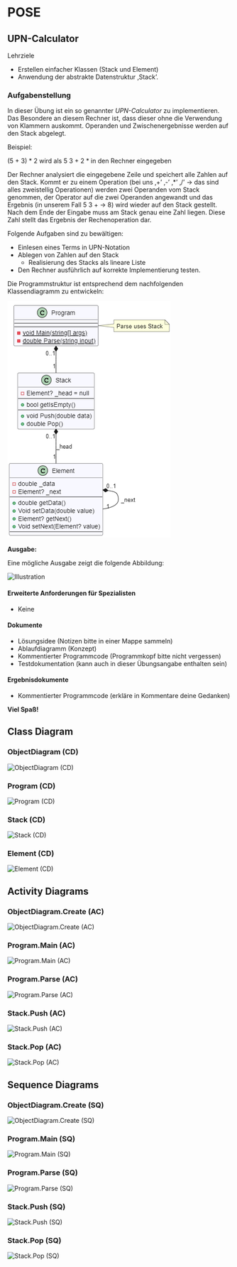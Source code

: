 # POSE

## UPN-Calculator

Lehrziele

- Erstellen einfacher Klassen (Stack und Element)
- Anwendung der abstrakte Datenstruktur ‚Stack’.

### Aufgabenstellung

In dieser Übung ist ein so genannter *UPN-Calculator* zu implementieren. Das Besondere an diesem Rechner ist, dass dieser ohne die Verwendung von Klammern auskommt. Operanden und Zwischenergebnisse werden auf den Stack abgelegt.

Beispiel:

(5 + 3) \* 2 wird als 5 3 + 2 \* in den Rechner eingegeben

Der Rechner analysiert die eingegebene Zeile und speichert alle Zahlen auf den Stack. Kommt er zu einem Operation (bei uns ‚+’ ‚-’ ‚\*’ ‚/’ -> das sind alles zweistellig Operationen) werden zwei Operanden vom Stack genommen, der Operator auf die zwei Operanden angewandt und das Ergebnis (in unserem Fall 5 3 + -> 8) wird wieder auf den Stack gestellt. Nach dem Ende der Eingabe muss am Stack genau eine Zahl liegen. Diese Zahl stellt das Ergebnis der Rechenoperation dar.

Folgende Aufgaben sind zu bewältigen:

- Einlesen eines Terms in UPN-Notation
- Ablegen von Zahlen auf den Stack
  - Realisierung des Stacks als lineare Liste
- Den Rechner ausführlich auf korrekte Implementierung testen.

Die Programmstruktur ist entsprechend dem nachfolgenden Klassendiagramm zu entwickeln:

![Illustration](cd_ProgramWithStack.png)

**Ausgabe:**

Eine mögliche Ausgabe zeigt die folgende Abbildung:

![Illustration](output.png)

#### Erweiterte Anforderungen für Spezialisten

- Keine

#### Dokumente

- Lösungsidee (Notizen bitte in einer Mappe sammeln)
- Ablaufdiagramm (Konzept)
- Kommentierter Programmcode (Programmkopf bitte nicht vergessen)
- Testdokumentation (kann auch in dieser Übungsangabe enthalten sein)

#### Ergebnisdokumente

- Kommentierter Programmcode (erkläre in Kommentare deine Gedanken)

**Viel Spaß!**

## Class Diagram

### ObjectDiagram (CD)

![ObjectDiagram (CD)](http://www.plantuml.com/plantuml/proxy?cache=no&src=https://raw.githubusercontent.com/leoggehrer/2324-34_ABIF_ACIF_POSE/master/UPNCalculator.ConApp/diagrams/cd_ObjectDiagram.puml)

### Program (CD)

![Program (CD)](http://www.plantuml.com/plantuml/proxy?cache=no&src=https://raw.githubusercontent.com/leoggehrer/2324-34_ABIF_ACIF_POSE/master/UPNCalculator.ConApp/diagrams/cd_Program.puml)

### Stack (CD)

![Stack (CD)](http://www.plantuml.com/plantuml/proxy?cache=no&src=https://raw.githubusercontent.com/leoggehrer/2324-34_ABIF_ACIF_POSE/master/UPNCalculator.ConApp/diagrams/cd_Stack.puml)

### Element (CD)

![Element (CD)](http://www.plantuml.com/plantuml/proxy?cache=no&src=https://raw.githubusercontent.com/leoggehrer/2324-34_ABIF_ACIF_POSE/master/UPNCalculator.ConApp/diagrams/cd_Element.puml)

## Activity Diagrams

### ObjectDiagram.Create (AC)

![ObjectDiagram.Create (AC)](http://www.plantuml.com/plantuml/proxy?cache=no&src=https://raw.githubusercontent.com/leoggehrer/2324-34_ABIF_ACIF_POSE/master/UPNCalculator.ConApp/diagrams/ac_ObjectDiagram_Create.puml)

### Program.Main (AC)

![Program.Main (AC)](http://www.plantuml.com/plantuml/proxy?cache=no&src=https://raw.githubusercontent.com/leoggehrer/2324-34_ABIF_ACIF_POSE/master/UPNCalculator.ConApp/diagrams/ac_Program_Main.puml)

### Program.Parse (AC)

![Program.Parse (AC)](http://www.plantuml.com/plantuml/proxy?cache=no&src=https://raw.githubusercontent.com/leoggehrer/2324-34_ABIF_ACIF_POSE/master/UPNCalculator.ConApp/diagrams/ac_Program_Parse.puml)

### Stack.Push (AC)

![Stack.Push (AC)](http://www.plantuml.com/plantuml/proxy?cache=no&src=https://raw.githubusercontent.com/leoggehrer/2324-34_ABIF_ACIF_POSE/master/UPNCalculator.ConApp/diagrams/ac_Stack_Push.puml)

### Stack.Pop (AC)

![Stack.Pop (AC)](http://www.plantuml.com/plantuml/proxy?cache=no&src=https://raw.githubusercontent.com/leoggehrer/2324-34_ABIF_ACIF_POSE/master/UPNCalculator.ConApp/diagrams/ac_Stack_Pop.puml)

## Sequence Diagrams

### ObjectDiagram.Create (SQ)

![ObjectDiagram.Create (SQ)](http://www.plantuml.com/plantuml/proxy?cache=no&src=https://raw.githubusercontent.com/leoggehrer/2324-34_ABIF_ACIF_POSE/master/UPNCalculator.ConApp/diagrams/sq_ObjectDiagram_Create.puml)

### Program.Main (SQ)

![Program.Main (SQ)](http://www.plantuml.com/plantuml/proxy?cache=no&src=https://raw.githubusercontent.com/leoggehrer/2324-34_ABIF_ACIF_POSE/master/UPNCalculator.ConApp/diagrams/sq_Program_Main.puml)

### Program.Parse (SQ)

![Program.Parse (SQ)](http://www.plantuml.com/plantuml/proxy?cache=no&src=https://raw.githubusercontent.com/leoggehrer/2324-34_ABIF_ACIF_POSE/master/UPNCalculator.ConApp/diagrams/sq_Program_Parse.puml)

### Stack.Push (SQ)

![Stack.Push (SQ)](http://www.plantuml.com/plantuml/proxy?cache=no&src=https://raw.githubusercontent.com/leoggehrer/2324-34_ABIF_ACIF_POSE/master/UPNCalculator.ConApp/diagrams/sq_Stack_Push.puml)

### Stack.Pop (SQ)

![Stack.Pop (SQ)](http://www.plantuml.com/plantuml/proxy?cache=no&src=https://raw.githubusercontent.com/leoggehrer/2324-34_ABIF_ACIF_POSE/master/UPNCalculator.ConApp/diagrams/sq_Stack_Pop.puml)
